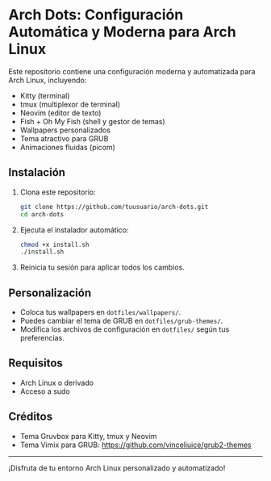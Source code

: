 # Arch Dots: Configuración Automática y Moderna para Arch Linux

Este repositorio contiene una configuración moderna y automatizada para Arch Linux, incluyendo:
- Kitty (terminal)
- tmux (multiplexor de terminal)
- Neovim (editor de texto)
- Fish + Oh My Fish (shell y gestor de temas)
- Wallpapers personalizados
- Tema atractivo para GRUB
- Animaciones fluidas (picom)

## Instalación

1. Clona este repositorio:
   ```bash
   git clone https://github.com/tuusuario/arch-dots.git
   cd arch-dots
   ```
2. Ejecuta el instalador automático:
   ```bash
   chmod +x install.sh
   ./install.sh
   ```
3. Reinicia tu sesión para aplicar todos los cambios.

## Personalización
- Coloca tus wallpapers en `dotfiles/wallpapers/`.
- Puedes cambiar el tema de GRUB en `dotfiles/grub-themes/`.
- Modifica los archivos de configuración en `dotfiles/` según tus preferencias.

## Requisitos
- Arch Linux o derivado
- Acceso a sudo

## Créditos
- Tema Gruvbox para Kitty, tmux y Neovim
- Tema Vimix para GRUB: https://github.com/vinceliuice/grub2-themes

---
¡Disfruta de tu entorno Arch Linux personalizado y automatizado! 
